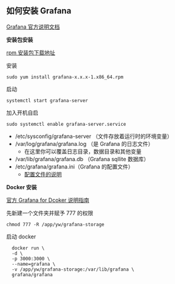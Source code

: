 ## 如何安装 Grafana
[Grafana 官方说明文档](https://grafana.com/docs/)

__安装包安装__

 [rpm 安装包下载地址](https://grafana.com/grafana/download?platform=linux)

安装
```
sudo yum install grafana-x.x.x-1.x86_64.rpm
```
启动
```
systemctl start grafana-server
```
加入开机自启
```
sudo systemctl enable grafana-server.service
```
* /etc/sysconfig/grafana-server （文件存放着运行时的环境变量）
* /var/log/grafana/grafana.log （是 Grafana 的日志文件）
    * 在这里你可以覆盖日志目录，数据目录和其他变量
* /var/lib/grafana/grafana.db （Grafana sqllite 数据库）
* /etc/grafana/grafana.ini（Grafana 的配置文件）
    * [配置文件的说明](https://grafana.com/docs/installation/configuration/)

__Docker 安装__

[官方 Grafana for Dcoker 说明指南](https://grafana.com/docs/installation/docker/)

先新建一个文件夹并赋予 777 的权限
```
chmod 777 -R /app/yw/grafana-storage
```
启动 docker
```
  docker run \
  -d \
  -p 3000:3000 \
  --name=grafana \
  -v /app/yw/grafana-storage:/var/lib/grafana \
  grafana/grafana
```